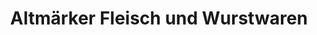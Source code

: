 ---
title: "Altmärker Fleisch und Wurstwaren"
url: /kalbe-milde/altmaerker-fleisch-und-wurstwaren/
shop: Metzgerei
---